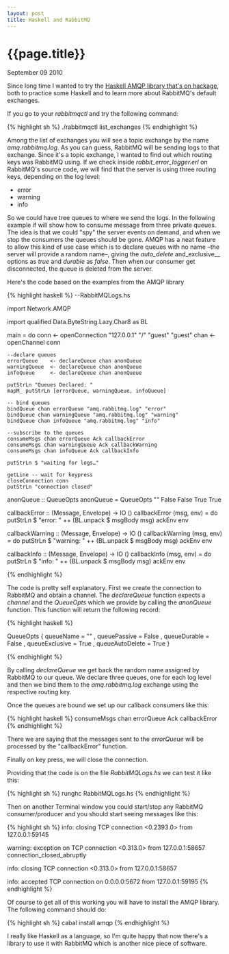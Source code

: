 ```yaml
---
layout: post
title: Haskell and RabbitMQ
---
```


# {{page.title}}

<span class="meta">September 09 2010</span>

Since long time I wanted to try the [Haskell AMQP library that's on hackage](http://hackage.haskell.org/package/amqp), both to practice some Haskell and to learn more about RabbitMQ's default exchanges.

If you go to your _rabbitmqctl_ and try the following command: 

{% highlight sh %}
./rabbitmqctl list_exchanges
{% endhighlight %}

Among the list of exchanges you will see a topic exchange by the name _amq.rabbitmq.log_. As you can guess, RabbitMQ will be sending logs to that exchange. Since it's a topic exchange, I wanted to find out which routing keys was RabbitMQ using. If we check inside _rabbit_error_logger.erl_ on RabbitMQ's source code, we will find that the server is using three routing keys, depending on the log level:

- error
- warning
- info

So we could have tree queues to where we send the logs. In the following example if will show how to consume message from three private queues. The idea is that we could "spy" the server events on demand, and when we stop the consumers the queues should be gone. AMQP has a neat feature to allow this kind of use case which is to declare queues with no name –the server will provide a random name–, giving the _auto\_delete_ and_exclusive__ options as *true* and _durable_ as *false*. Then when our consumer get disconnected, the queue is deleted from the server.

Here's the code based on the examples from the AMQP library

{% highlight haskell %}
--RabbitMQLogs.hs

import Network.AMQP

import qualified Data.ByteString.Lazy.Char8 as BL


main = do
    conn <- openConnection "127.0.0.1" "/" "guest" "guest"
    chan <- openChannel conn
    
    --declare queues
    errorQueue    <- declareQueue chan anonQueue
    warningQueue  <- declareQueue chan anonQueue
    infoQueue     <- declareQueue chan anonQueue
    
    putStrLn "Queues Declared: "
    mapM_ putStrLn [errorQueue, warningQueue, infoQueue]
    
    -- bind queues
    bindQueue chan errorQueue "amq.rabbitmq.log" "error"
    bindQueue chan warningQueue "amq.rabbitmq.log" "warning"
    bindQueue chan infoQueue "amq.rabbitmq.log" "info"
    
    --subscribe to the queues
    consumeMsgs chan errorQueue Ack callbackError
    consumeMsgs chan warningQueue Ack callbackWarning
    consumeMsgs chan infoQueue Ack callbackInfo
    
    putStrLn $ "waiting for logs…"
    
    getLine -- wait for keypress
    closeConnection conn
    putStrLn "connection closed"

anonQueue :: QueueOpts
anonQueue = QueueOpts "" False False True True
    

callbackError :: (Message, Envelope) -> IO ()
callbackError (msg, env) = do
    putStrLn $ "error: " ++ (BL.unpack $ msgBody msg)
    ackEnv env
    
callbackWarning :: (Message, Envelope) -> IO ()
callbackWarning (msg, env) = do
    putStrLn $ "warning: " ++ (BL.unpack $ msgBody msg)
    ackEnv env
    
callbackInfo :: (Message, Envelope) -> IO ()
callbackInfo (msg, env) = do
    putStrLn $ "info: " ++ (BL.unpack $ msgBody msg)
    ackEnv env

{% endhighlight %}

The code is pretty self explanatory. First we create the connection to RabbitMQ and obtain a channel. The _declareQueue_ function expects a _channel_ and the _QueueOpts_ which we provide by calling the _anonQueue_ function. This function will return the following record:

{% highlight haskell %}

QueueOpts { queueName = ""
  , queuePassive = False
  , queueDurable = False
  , queueExclusive = True
  , queueAutoDelete = True 
}

{% endhighlight %}

By calling _declareQueue_ we get back the random name assigned by RabbitMQ to our queue. We declare three queues, one for each log level and then we bind them to the _amq.rabbitmq.log_ exchange using the respective routing key.

Once the queues are bound we set up our callback consumers like this:

{% highlight haskell %}
consumeMsgs chan errorQueue Ack callbackError
{% endhighlight %}

There we are saying that the messages sent to the _errorQueue_ will be processed by the "callbackError" function. 

Finally on key press, we will close the connection.

Providing that the code is on the file _RabbitMQLogs.hs_ we can test it like this:

{% highlight sh %}
runghc RabbitMQLogs.hs
{% endhighlight %}

Then on another Terminal window you could start/stop any RabbitMQ consumer/producer and you should start seeing messages like this:

{% highlight sh %}
info: closing TCP connection <0.2393.0> from 127.0.0.1:59145

warning: exception on TCP connection <0.313.0> from 127.0.0.1:58657
connection_closed_abruptly

info: closing TCP connection <0.313.0> from 127.0.0.1:58657

info: accepted TCP connection on 0.0.0.0:5672 from 127.0.0.1:59195
{% endhighlight %}

Of course to get all of this working you will have to install the AMQP library. The following command should do:

{% highlight sh %}
cabal install amqp
{% endhighlight %}

I really like Haskell as a language, so I'm quite happy that now there's a library to use it with RabbitMQ which is another nice piece of software.